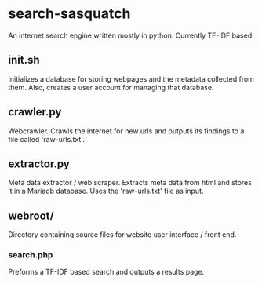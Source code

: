 # search-sasquatch
An internet search engine written mostly in python. Currently TF-IDF based.

## init.sh
Initializes a database for storing webpages and the metadata collected from them. Also, creates a user account for managing that database.

## crawler.py
Webcrawler. Crawls the internet for new urls and outputs its findings to a file called 'raw-urls.txt'.

## extractor.py
Meta data extractor / web scraper. Extracts meta data from html and stores it in a Mariadb database. Uses the 'raw-urls.txt' file as input.

## webroot/
Directory containing source files for website user interface / front end.

### search.php
Preforms a TF-IDF based search and outputs a results page.
